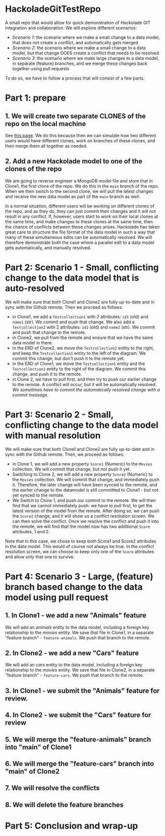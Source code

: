 # HackoladeGitTestRepo
A small repo that would allow for quick demonstration of Hackolade GIT integration and collaboration. We will explore different scenarios:
* *Scenario 1:* the scenario where we make a small change to a data model, that does not create a conflict, and automatically gets merged
* *Scenario 2:* the scenario where we make a small change to a data model, but that change DOES create a conflict that needs to be resolved
* *Scenario 3:* the scenario where we make large changes to a data model, in separate (feature) branches, and we merge these changes back together using pull requests

To do so, we have to follow a process that will consist of a few parts.

# Part 1: prepare

## 1. We will create two separate CLONES of the repo on the local machine
See [this page](https://docs.github.com/en/repositories/creating-and-managing-repositories/cloning-a-repository). We do this because then we can simulate how two different users would have different clones, work on branches of these clones, and then merge them all together as needed.

## 2. Add a new Hackolade model to one of the clones of the repo
We are going to reverse engineer a MongoDB model file and store that in Clone1, the first clone of the repo. We do this in the `main` branch of the repo. When we then switch to the second clone, we will pull the latest changes and receive the new data model as part of the `main` branch as well.

In a normal situation, different users will be working on different clones of the repo, and as they do, they can just commit their changes and it will not result in any conflict. If, however, users start to work on their local clones at the same time, and make changes to these clones at the same time, then the chance of conflicts between these changes arises. Hackolade has taken great care to structure the file format of the data model in such a way that many of these simultaneous edits can be automatically resolved. We will therefore demonstrate both the case where a parallel edit to a data model gets automatically, and manually resolved.


# Part 2: Scenario 1 - Small, conflicting change to the data model that is auto-resolved
We will make sure that both Clone1 and Clone2 are fully up-to-date and in sync with the Github remote. Then we proceed as follows:
* in Clone1, we add a `Testcollection1` with 2 attributes: `id1` (oId) and `name1` (str). We commit and push that change. We also add a `Testcollection2` with 2 attributes: `id2` (oId) and `name2` (str). We commit and push that change to the remote.
* in Clone2, we pull from the remote and ensure that we have the same data model in there.
* in the ERD of Clone2, we move the `Testcollection2` entity to the right, and keep the `Testcollection1` entity to the left of the diagram. We commit this change, but don't push it to the remote yet.
* in the ERD of Clone1, we move the `Testcollection1` entity and the `Testcollection2` entity to the right of the diagram. We commit this change, and push it to the remote.
* in Clone 2, we have to pull first, and then try to push our earlier change to the remote. A conflict will occur, but it will be automatically resolved. _We *sometimes* have to commit the automatically resolved change with a commit message._

# Part 3: Scenario 2 - Small, conflicting change to the data model with manual resolution

We will make sure that both Clone1 and Clone2 are fully up-to-date and in sync with the Github remote.
Then, we proceed as follows:
* in Clone 1, we will add a new property `Score1` (Numeric) to the `Movies` collection. We will commit that change, but not push it yet.
* Switching to Clone 2, we will add a new property `Score2` (Numeric) to the `Movies` collection. We will commit that change, and immediately push it. Therefore, the later change will have been synced to the remote, and the earlier change to the datamodel is still committed to Clone1 - but not yet synced to the remote.
* We Switch to Clone 1, and push our commit to the remote. We will then find that we cannot immediately push: we have to pull first, to get the latest version of the model from the remote. After doing so, we can push the `Score2` change, and it will show us a conflict resolution screen. We can then solve the conflict. Once we resolve the conflict and push it into the remote, we will find that the model now has two additional `Score` attributes, 1 and 2.

Note that in this case, we chose to keep both Score1 and Score2 attributes in the data model. This would of course not always be true. In the conflict resolution screen, we can choose to keep only one of the `Score` attributes and allow only that one  to survive.

# Part 4: Scenario 3 - Large, (feature) branch based change to the data model using pull request
## 1. In Clone1 - we add a new "Animals" feature
We will add an *animals* entity to the data model, including a foreign key relationship to the *movies* entity. We save that file in Clone1, in a separate "feature branch" - `feature-animals`. We push that branch to the remote.

## 2. In Clone2 - we add a new "Cars" feature
We will add an *cars* entity to the data model, including a foreign key relationship to the *movies* entity. We save that file in Clone2, in a separate "feature branch" - `feature-cars`. We push that branch to the remote.

## 3. In Clone1 - we submit the "Animals" feature for review.

## 4. In Clone2 - we submit the "Cars" feature for review

## 5. We will merge the "feature-animals" branch into "main" of Clone1

## 6. We will merge the "feature-cars" branch into "main" of Clone2

## 7. We will resolve the conflicts

## 8. We will delete the feature branches

# Part 5: Conclusion and wrap-up
